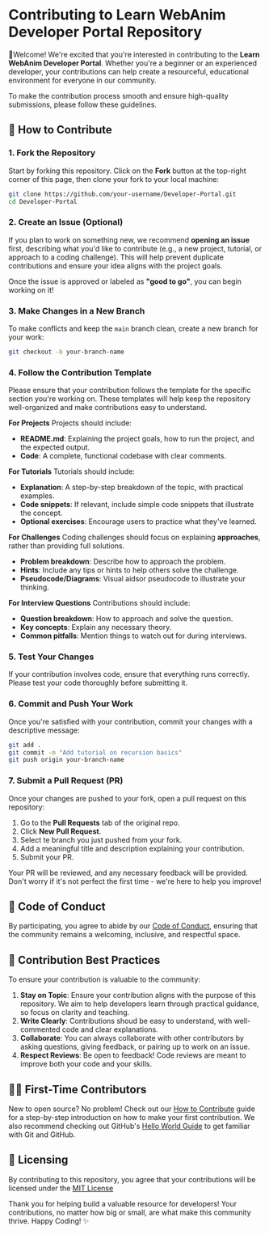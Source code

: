 # Contributing to Learn WebAnim Developer Portal Repository
🎉Welcome!  We're excited that you're interested in contributing to the **Learn WebAnim Developer Portal**.  Whether you're a beginner or an experienced developer, your contributions can help create a resourceful, educational environment for everyone in our community.

To make the contribution process smooth and ensure high-quality submissions, please follow these guidelines.

## 🌟 How to Contribute
### 1. Fork the Repository
Start by forking this repository.  Click on the **Fork** button at the top-right corner of this page, then clone your fork to your local machine: 
```bash
git clone https://github.com/your-username/Developer-Portal.git
cd Developer-Portal
```

### 2. Create an Issue (Optional)
If you plan to work on something new, we recommend **opening an issue** first, describing what you'd like to contribute (e.g., a new project, tutorial, or approach to a coding challenge).  This will help prevent duplicate contributions and ensure your idea aligns with the project goals.

Once the issue is approved or labeled as **"good to go"**, you can begin working on it!

### 3. Make Changes in a New Branch
To make conflicts and keep the `main` branch clean, create a new branch for your work: 
```bash
git checkout -b your-branch-name
```

### 4. Follow the Contribution Template
Please ensure that your contribution follows the template for the specific section you're working on.  These templates will help keep the repository well-organized and make contributions easy to understand.

**For Projects**
Projects should include: 
- **README.md**: Explaining the project goals, how to run the project, and the expected output.
- **Code**: A complete, functional codebase with clear comments.

**For Tutorials**
Tutorials should include:
- **Explanation**: A step-by-step breakdown of the topic, with practical examples.
- **Code snippets**: If relevant, include simple code snippets that illustrate the concept.
- **Optional exercises**: Encourage users to practice what they've learned.

**For Challenges**
Coding challenges should focus on explaining **approaches**, rather than providing full solutions.
- **Problem breakdown**: Describe how to approach the problem.
- **Hints**: Include any tips or hints to help others solve the challenge.
- **Pseudocode/Diagrams**: Visual aidsor pseudocode to illustrate your thinking.

**For Interview Questions**
Contributions should include:
- **Question breakdown**: How to approach and solve the question.
- **Key concepts**: Explain any necessary theory.
- **Common pitfalls**: Mention things to watch out for during interviews.

### 5. Test Your Changes
If your contribution involves code, ensure that everything runs correctly.  Please test your code thoroughly before submitting it.

### 6. Commit and Push Your Work
Once you're satisfied with your contribution, commit your changes with a descriptive message: 
```bash
git add .
git commit -m "Add tutorial on recursion basics"
git push origin your-branch-name
```

### 7. Submit a Pull Request (PR)
Once your changes are pushed to your fork, open a pull request on this repository:
1. Go to the **Pull Requests** tab of the original repo.
2. Click **New Pull Request**.
3. Select te branch you just pushed from your fork.
4. Add a meaningful title and description explaining your contribution.
5. Submit your PR.

Your PR will be reviewed, and any necessary feedback will be provided.  Don't worry if it's not perfect the first time - we're here to help you improve!

## 👀 Code of Conduct
By participating, you agree to abide by our [Code of Conduct](CODE_OF_CONDUCT.md), ensuring that the community remains a welcoming, inclusive, and respectful space.

## 🏅 Contribution Best Practices
To ensure your contribution is valuable to the community:
1. **Stay on Topic**: Ensure your contribution aligns with the purpose of this repository.  We aim to help developers learn through practical guidance, so focus on clarity and teaching.
2. **Write Clearly**: Contributions shoud be easy to understand, with well-commented code and clear explanations.
3. **Collaborate**: You can always collaborate with other contributors by asking questions, giving feedback, or pairing up to work on an issue.
4. **Respect Reviews**: Be open to feedback!  Code reviews are meant to improve both your code and your skills.

## 🤝🏼 First-Time Contributors
New to open source?  No problem!  Check out our [How to Contribute](How_To_Contribute.md) guide for a step-by-step introduction on how to make your first contribution.  We also recommend checking out GitHub's [Hello World Guide](https://guides.github.com/activities/hello-world/) to get familiar with Git and GitHub.

## 🔖 Licensing
By contributing to this repository, you agree that your contributions will be licensed under the [MIT License](LICENSE.md)

Thank you for helping build a valuable resource for developers!  Your contributions, no matter how big or small, are what make this community thrive.  Happy Coding!  ✨
